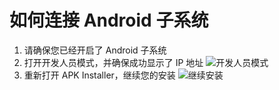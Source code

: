 # 如何连接 Android 子系统
1. 请确保您已经开启了 Android 子系统
2. 打开开发人员模式，并确保成功显示了 IP 地址
![开发人员模式](https://raw.githubusercontent.com/Paving-Base/APK-Installer/screenshots/Helpers/How%20To%20Connect%20WSA/Snipaste_2021-10-22_14-57-56.png)
3. 重新打开 APK Installer，继续您的安装
![继续安装](https://raw.githubusercontent.com/Paving-Base/APK-Installer/screenshots/Helpers/How%20To%20Connect%20WSA/Snipaste_2021-10-22_15-10-06.png)
